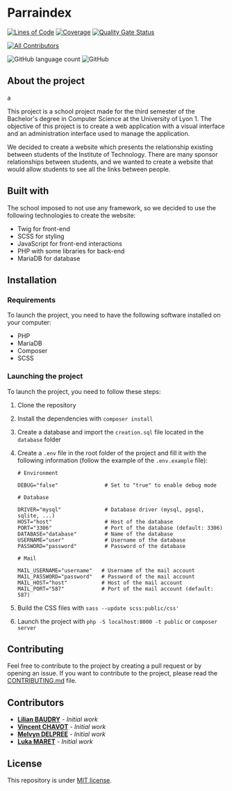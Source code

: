 # Parraindex

[![Lines of Code](https://sonarcloud.io/api/project_badges/measure?project=LukaMrt_Parraindex&metric=ncloc)](https://sonarcloud.io/summary/new_code?id=LukaMrt_Parraindex)
[![Coverage](https://sonarcloud.io/api/project_badges/measure?project=LukaMrt_Parraindex&metric=coverage)](https://sonarcloud.io/summary/new_code?id=LukaMrt_Parraindex)
[![Quality Gate Status](https://sonarcloud.io/api/project_badges/measure?project=LukaMrt_Parraindex&metric=alert_status)](https://sonarcloud.io/summary/new_code?id=LukaMrt_Parraindex)

<!-- ALL-CONTRIBUTORS-BADGE:START - Do not remove or modify this section -->
[![All Contributors](https://img.shields.io/badge/all_contributors-13-blue.svg?style=flat)](#contributors)
<!-- ALL-CONTRIBUTORS-BADGE:END -->

![GitHub language count](https://img.shields.io/github/languages/count/lukamrt/parraindex)
![GitHub](https://img.shields.io/github/license/lukamrt/parraindex)

## About the project

a

This project is a school project made for the third semester of the Bachelor's degree in Computer Science at the
University of Lyon 1. The objective of this project is to create a web application with a visual interface and
an administration interface used to manage the application.

We decided to create a website which presents the relationship existing between students of the Institute of
Technology. There are many sponsor relationships between students, and we wanted to create a website that would
allow students to see all the links between people.

## Built with

The school imposed to not use any framework, so we decided to use the following technologies to create the website:

* Twig for front-end
* SCSS for styling
* JavaScript for front-end interactions
* PHP with some libraries for back-end
* MariaDB for database

## Installation

### Requirements

To launch the project, you need to have the following software installed on your computer:

* PHP
* MariaDB
* Composer
* SCSS

### Launching the project

To launch the project, you need to follow these steps:

1. Clone the repository
2. Install the dependencies with `composer install`
3. Create a database and import the `creation.sql` file located in the `database` folder
4. Create a `.env` file in the root folder of the project and fill it with the following information (follow the
   example of the `.env.example` file):

    ```
    # Environment
    
    DEBUG="false"               # Set to "true" to enable debug mode
    
    # Database
    
    DRIVER="mysql"              # Database driver (mysql, pgsql, sqlite, ...)
    HOST="host"                 # Host of the database
    PORT="3306"                 # Port of the database (default: 3306)
    DATABASE="database"         # Name of the database
    USERNAME="user"             # Username of the database
    PASSWORD="password"         # Password of the database
    
    # Mail
    
    MAIL_USERNAME="username"   # Username of the mail account
    MAIL_PASSWORD="password"   # Password of the mail account
    MAIL_HOST="host"           # Host of the mail account
    MAIL_PORT="587"            # Port of the mail account (default: 587)
    ```

5. Build the CSS files with `sass --update scss:public/css'`
6. Launch the project with `php -S localhost:8000 -t public` or `composer server`

## Contributing

Feel free to contribute to the project by creating a pull request or by opening an issue. If you want to contribute
to the project, please read the [CONTRIBUTING.md](CONTRIBUTING.md) file.

## Contributors

* **[Lilian BAUDRY](https://github.com/Irophin)** - *Initial work*
* **[Vincent CHAVOT]()** - *Initial work*
* **[Melvyn DELPREE](https://github.com/Melvyn27)** - *Initial work*
* **[Luka MARET](https://github.com/LukaMrt)** - *Initial work*

<!-- ALL-CONTRIBUTORS-LIST:START - Do not remove or modify this section -->
<!-- prettier-ignore-start -->
<!-- markdownlint-disable -->

<!-- markdownlint-restore -->
<!-- prettier-ignore-end -->

<!-- ALL-CONTRIBUTORS-LIST:END -->

## License

This repository is under [MIT license](LICENSE).
